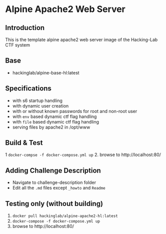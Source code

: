# Alpine Apache2 Web Server
## Introduction
This is the template alpine apache2 web server image of the Hacking-Lab CTF system

## Base
* hackinglab/alpine-base-hl:latest

## Specifications
* with s6 startup handling
* with dynamic user creation
* with or without known passwords for root and non-root user
* with `env` based dynamic ctf flag handling
* with `file` based dynamic ctf flag handling
* serving files by apache2 in /opt/www


## Build & Test
1 `docker-compse -f docker-compose.yml up`
2. browse to http://localhost:80/

## Adding Challenge Description
- Navigate to challenge-description folder
- Edit all the `.md` files except `_howto` and `Readme` 

## Testing only (without building)
1. `docker pull hackinglab/alpine-apache2-hl:latest`
2. `docker-compose -f docker-compose.yml up`
3. browse to http://localhost:80/



